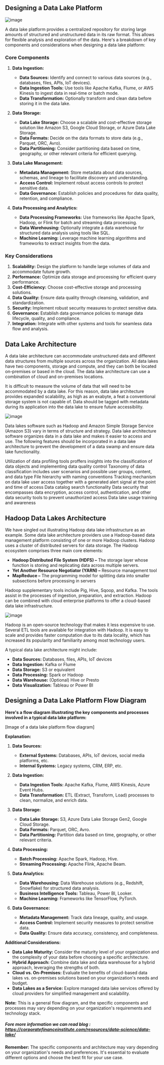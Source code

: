 ## Designing a Data Lake Platform

![image](https://github.com/user-attachments/assets/ccfab845-4bf2-49e1-b688-97655d14619e)

A data lake platform provides a centralized repository for storing large amounts of structured and unstructured data in its raw format. This allows for flexible analysis and exploration of the data. Here's a breakdown of key components and considerations when designing a data lake platform:

### Core Components

1. **Data Ingestion:**
   * **Data Sources:** Identify and connect to various data sources (e.g., databases, files, APIs, IoT devices).
   * **Data Ingestion Tools:** Use tools like Apache Kafka, Flume, or AWS Kinesis to ingest data in real-time or batch mode.
   * **Data Transformation:** Optionally transform and clean data before storing it in the data lake.

2. **Data Storage:**
   * **Data Lake Storage:** Choose a scalable and cost-effective storage solution like Amazon S3, Google Cloud Storage, or Azure Data Lake Storage.
   * **Data Formats:** Decide on the data formats to store data (e.g., Parquet, ORC, Avro).
   * **Data Partitioning:** Consider partitioning data based on time, geography, or other relevant criteria for efficient querying.

3. **Data Lake Management:**
   * **Metadata Management:** Store metadata about data sources, schemas, and lineage to facilitate discovery and understanding.
   * **Access Control:** Implement robust access controls to protect sensitive data.
   * **Data Governance:** Establish policies and procedures for data quality, retention, and compliance.

4. **Data Processing and Analytics:**
   * **Data Processing Frameworks:** Use frameworks like Apache Spark, Hadoop, or Flink for batch and streaming data processing.
   * **Data Warehousing:** Optionally integrate a data warehouse for structured data analysis using tools like SQL.
   * **Machine Learning:** Leverage machine learning algorithms and frameworks to extract insights from the data.

### Key Considerations

1. **Scalability:** Design the platform to handle large volumes of data and accommodate future growth.
2. **Performance:** Optimize data storage and processing for efficient query performance.
3. **Cost-Efficiency:** Choose cost-effective storage and processing solutions.
4. **Data Quality:** Ensure data quality through cleansing, validation, and standardization.
5. **Security:** Implement robust security measures to protect sensitive data.
6. **Governance:** Establish data governance policies to manage data lifecycle, quality, and compliance.
7. **Integration:** Integrate with other systems and tools for seamless data flow and analysis.


## Data Lake Architecture

A data lake architecture can accommodate unstructured data and different data structures from multiple sources across the organization. All data lakes have two components, storage and compute, and they can both be located on-premises or based in the cloud. The data lake architecture can use a combination of cloud and on-premises locations.

It is difficult to measure the volume of data that will need to be accommodated by a data lake. For this reason, data lake architecture provides expanded scalability, as high as an exabyte, a feat a conventional storage system is not capable of. Data should be tagged with metadata during its application into the data lake to ensure future accessibility.

![image](https://github.com/user-attachments/assets/4a4a2189-0053-4d9c-abcf-ff2096fbde6e)

Data lakes software such as Hadoop and Amazon Simple Storage Service (Amazon S3) vary in terms of structure and strategy. Data lake architecture software organizes data in a data lake and makes it easier to access and use. The following features should be incorporated in a data lake architecture to prevent the development of a data swamp and ensure data lake functionality.

Utilization of data profiling tools proffers insights into the classification of data objects and implementing data quality control
Taxonomy of data classification includes user scenarios and possible user groups, content, and data type
File hierarchy with naming conventions
Tracking mechanism on data lake user access together with a generated alert signal at the point and time of access
Data catalog search functionality
Data security that encompasses data encryption, access control, authentication, and other data security tools to prevent unauthorized access
Data lake usage training and awareness

## Hadoop Data Lakes Architecture

We have singled out illustrating Hadoop data lake infrastructure as an example. Some data lake architecture providers use a Hadoop-based data management platform consisting of one or more Hadoop clusters. Hadoop uses a cluster of distributed servers for data storage. The Hadoop ecosystem comprises three main core elements:

* **Hadoop Distributed File System (HDFS) –** The storage layer whose function is storing and replicating data across multiple servers.
* **Yet Another Resource Negotiator (YARN) –** Resource management tool
* **MapReduce –** The programming model for splitting data into smaller subsections before processing in servers

Hadoop supplementary tools include Pig, Hive, Sqoop, and Kafka. The tools assist in the processes of ingestion, preparation, and extraction. Hadoop can be combined with cloud enterprise platforms to offer a cloud-based data lake infrastructure.

![image](https://github.com/user-attachments/assets/4f0dab25-aa83-4e28-85bd-28ae64020548)

Hadoop is an open-source technology that makes it less expensive to use. Several ETL tools are available for integration with Hadoop. It is easy to scale and provides faster computation due to its data locality, which has increased its popularity and familiarity among most technology users.

A typical data lake architecture might include:

* **Data Sources:** Databases, files, APIs, IoT devices
* **Data Ingestion:** Kafka or Flume
* **Data Storage:** S3 or equivalent
* **Data Processing:** Spark or Hadoop
* **Data Warehouse:** (Optional) Hive or Presto
* **Data Visualization:** Tableau or Power BI


## Designing a Data Lake Platform Flow Diagram

**Here's a flow diagram illustrating the key components and processes involved in a typical data lake platform:**

[Image of a data lake platform flow diagram]

**Explanation:**

1. **Data Sources:**
   * **External Systems:** Databases, APIs, IoT devices, social media platforms, etc.
   * **Internal Systems:** Legacy systems, CRM, ERP, etc.

2. **Data Ingestion:**
   * **Data Ingestion Tools:** Apache Kafka, Flume, AWS Kinesis, Azure Event Hubs.
   * **Data Transformation:** ETL (Extract, Transform, Load) processes to clean, normalize, and enrich data.

3. **Data Storage:**
   * **Data Lake Storage:** S3, Azure Data Lake Storage Gen2, Google Cloud Storage.
   * **Data Formats:** Parquet, ORC, Avro.
   * **Data Partitioning:** Partition data based on time, geography, or other relevant criteria.

4. **Data Processing:**
   * **Batch Processing:** Apache Spark, Hadoop, Hive.
   * **Streaming Processing:** Apache Flink, Apache Beam.

5. **Data Analytics:**
   * **Data Warehousing:** Data Warehouse solutions (e.g., Redshift, Snowflake) for structured data analysis.
   * **Business Intelligence Tools:** Tableau, Power BI, Looker.
   * **Machine Learning:** Frameworks like TensorFlow, PyTorch.

6. **Data Governance:**
   * **Metadata Management:** Track data lineage, quality, and usage.
   * **Access Control:** Implement security measures to protect sensitive data.
   * **Data Quality:** Ensure data accuracy, consistency, and completeness.

**Additional Considerations:**

* **Data Lake Maturity:** Consider the maturity level of your organization and the complexity of your data before choosing a specific architecture.
* **Hybrid Approach:** Combine data lake and data warehouse for a hybrid approach, leveraging the strengths of both.
* **Cloud vs. On-Premises:** Evaluate the benefits of cloud-based data lakes vs. on-premises solutions based on your organization's needs and budget.
* **Data Lakes as a Service:** Explore managed data lake services offered by cloud providers for simplified management and scalability.

**Note:** This is a general flow diagram, and the specific components and processes may vary depending on your organization's requirements and technology stack.

##### Fore more information we can read blog : https://corporatefinanceinstitute.com/resources/data-science/data-lake/



**Remember:** The specific components and architecture may vary depending on your organization's needs and preferences. It's essential to evaluate different options and choose the best fit for your use case.
